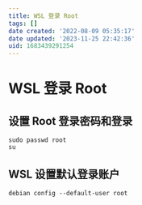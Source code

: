 ```yaml
---
title: WSL 登录 Root
tags: []
date created: '2022-08-09 05:35:17'
date updated: '2023-11-25 22:42:36'
uid: 1683439291254
---
```


# WSL 登录 Root

## 设置 Root 登录密码和登录

```shell
sudo passwd root
su
```

## WSL 设置默认登录账户

```shell
debian config --default-user root
```
